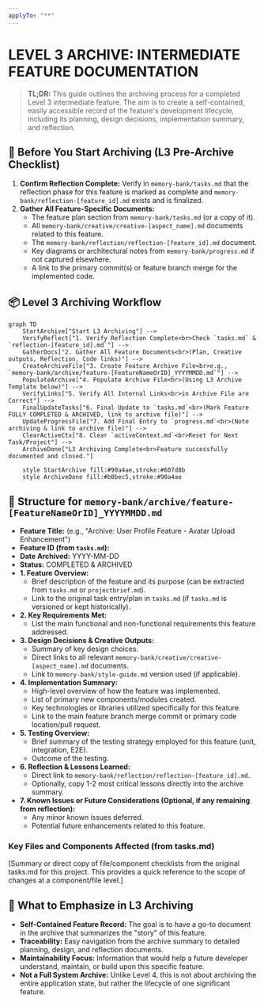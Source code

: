 ```yaml
---
applyTo: "**"
---
```


# LEVEL 3 ARCHIVE: INTERMEDIATE FEATURE DOCUMENTATION

> **TL;DR:** This guide outlines the archiving process for a completed Level 3 intermediate feature. The aim is to create a self-contained, easily accessible record of the feature's development lifecycle, including its planning, design decisions, implementation summary, and reflection.

## 🚀 Before You Start Archiving (L3 Pre-Archive Checklist)

1.  **Confirm Reflection Complete:** Verify in `memory-bank/tasks.md` that the reflection phase for this feature is marked as complete and `memory-bank/reflection-[feature_id].md` exists and is finalized.
2.  **Gather All Feature-Specific Documents:**
    * The feature plan section from `memory-bank/tasks.md` (or a copy of it).
    * All `memory-bank/creative/creative-[aspect_name].md` documents related to this feature.
    * The `memory-bank/reflection/reflection-[feature_id].md` document.
    * Key diagrams or architectural notes from `memory-bank/progress.md` if not captured elsewhere.
    * A link to the primary commit(s) or feature branch merge for the implemented code.

## 📦 Level 3 Archiving Workflow

```mermaid
graph TD
    StartArchive["Start L3 Archiving"] -->
    VerifyReflect["1. Verify Reflection Complete<br>Check `tasks.md` & `reflection-[feature_id].md`"] -->
    GatherDocs["2. Gather All Feature Documents<br>(Plan, Creative outputs, Reflection, Code links)"] -->
    CreateArchiveFile["3. Create Feature Archive File<br>e.g., `memory-bank/archive/feature-[FeatureNameOrID]_YYYYMMDD.md`"] -->
    PopulateArchive["4. Populate Archive File<br>(Using L3 Archive Template below)"] -->
    VerifyLinks["5. Verify All Internal Links<br>in Archive File are Correct"] -->
    FinalUpdateTasks["6. Final Update to `tasks.md`<br>(Mark Feature FULLY COMPLETED & ARCHIVED, link to archive file)"] -->
    UpdateProgressFile["7. Add Final Entry to `progress.md`<br>(Note archiving & link to archive file)"] -->
    ClearActiveCtx["8. Clear `activeContext.md`<br>Reset for Next Task/Project"] -->
    ArchiveDone["L3 Archiving Complete<br>Feature successfully documented and closed."]

    style StartArchive fill:#90a4ae,stroke:#607d8b
    style ArchiveDone fill:#b0bec5,stroke:#90a4ae
````

## 📝 Structure for `memory-bank/archive/feature-[FeatureNameOrID]_YYYYMMDD.md`

  * **Feature Title:** (e.g., "Archive: User Profile Feature - Avatar Upload Enhancement")
  * **Feature ID (from `tasks.md`):**
  * **Date Archived:** YYYY-MM-DD
  * **Status:** COMPLETED & ARCHIVED
  * **1. Feature Overview:**
      * Brief description of the feature and its purpose (can be extracted from `tasks.md` or `projectbrief.md`).
      * Link to the original task entry/plan in `tasks.md` (if `tasks.md` is versioned or kept historically).
  * **2. Key Requirements Met:**
      * List the main functional and non-functional requirements this feature addressed.
  * **3. Design Decisions & Creative Outputs:**
      * Summary of key design choices.
      * Direct links to all relevant `memory-bank/creative/creative-[aspect_name].md` documents.
      * Link to `memory-bank/style-guide.md` version used (if applicable).
  * **4. Implementation Summary:**
      * High-level overview of how the feature was implemented.
      * List of primary new components/modules created.
      * Key technologies or libraries utilized specifically for this feature.
      * Link to the main feature branch merge commit or primary code location/pull request.
  * **5. Testing Overview:**
      * Brief summary of the testing strategy employed for this feature (unit, integration, E2E).
      * Outcome of the testing.
  * **6. Reflection & Lessons Learned:**
      * Direct link to `memory-bank/reflection/reflection-[feature_id].md`.
      * Optionally, copy 1-2 most critical lessons directly into the archive summary.
  * **7. Known Issues or Future Considerations (Optional, if any remaining from reflection):**
      * Any minor known issues deferred.
      * Potential future enhancements related to this feature.

### Key Files and Components Affected (from tasks.md)
[Summary or direct copy of file/component checklists from the original tasks.md for this project. This provides a quick reference to the scope of changes at a component/file level.]

## 📌 What to Emphasize in L3 Archiving

  * **Self-Contained Feature Record:** The goal is to have a go-to document in the archive that summarizes the "story" of this feature.
  * **Traceability:** Easy navigation from the archive summary to detailed planning, design, and reflection documents.
  * **Maintainability Focus:** Information that would help a future developer understand, maintain, or build upon this specific feature.
  * **Not a Full System Archive:** Unlike Level 4, this is not about archiving the entire application state, but rather the lifecycle of one significant feature.
